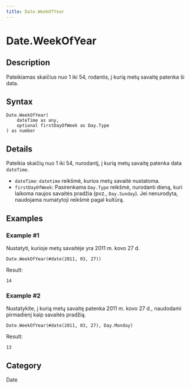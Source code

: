 ```yaml
---
title: Date.WeekOfYear
---
```


# Date.WeekOfYear


## Description

Pateikiamas skaičius nuo 1 iki 54, rodantis, į kurią metų savaitę patenka ši data.


## Syntax

```powerquery
Date.WeekOfYear(
    dateTime as any,
    optional firstDayOfWeek as Day.Type
) as number
```


## Details

Pateikia skaičių nuo 1 iki 54, nurodantį, į kurią metų savaitę patenka data <code>dateTime</code>. <ul>        <li><code>dateTime</code>: <code>datetime</code> reikšmė, kurios metų savaitė nustatoma.</li>        <li><code>firstDayOfWeek</code>: Pasirenkama <code>Day.Type</code> reikšmė, nurodanti dieną, kuri laikoma naujos savaitės pradžia (pvz., <code>Day.Sunday</code>). Jei nenurodyta, naudojama numatytoji reikšmė pagal kultūrą.</li>      </ul>


## Examples

### Example #1 
Nustatyti, kurioje metų savaitėje yra 2011 m. kovo 27 d.
```powerquery
Date.WeekOfYear(#date(2011, 03, 27))
```

Result: 
```powerquery
14
```


### Example #2 
Nustatykite, į kurią metų savaitę patenka 2011 m. kovo 27 d., naudodami pirmadienį kaip savaitės pradžią.
```powerquery
Date.WeekOfYear(#date(2011, 03, 27), Day.Monday)
```

Result: 
```powerquery
13
```




## Category
Date
